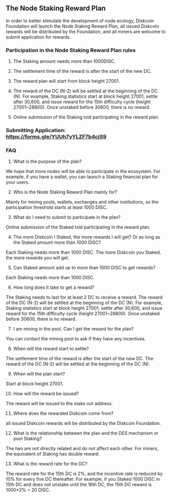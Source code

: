 ## The Node Staking Reward Plan

In order to better stimulate the development of node ecology, Diskcoin Foundation will launch the Node Staking Reward Plan, all issued Diskcoin rewards will be distributed by the Foundation, and all miners are welcome to submit application for rewards.

### Participation in the Node Staking Reward Plan rules

1. The Staking amount needs more than 1000DISC.

2. The settlement time of the reward is after the start of the new DC.

3. The reward plan will start from block height 27001.

4. The reward of the DC (N-2) will be settled at the beginning of the DC (N). For example, Staking statistics start at block height 27001, settle after 30,600, and issue reward for the 15th difficulty cycle (height 27001~28800). Once unstaked before 30600, there is no reward.

5. Online submission of the Staking txid participating in the reward plan.

### Submitting Application: <https://forms.gle/YUUh7yYLZF7b4cjS9>

### FAQ

1. What is the purpose of the plan?

We hope that more nodes will be able to participate in the ecosystem. For example, if you have a wallet, you can launch a Staking financial plan for your users.

2. Who is the Node Staking Reward Plan mainly for?

Mainly for mining pools, wallets, exchanges and other institutions, so the participation threshold starts at least 1000 DISC.

3. What do I need to submit to participate in the plan?

Online submission of the Staked txid participating in the reward plan.

4. The more Diskcoin I Staked, the more rewards I will get? Or as long as the Staked amount more than 1000 DISC?

Each Staking needs more than 1000 DISC. The more Diskcoin you Staked, the more rewards you will get.

5. Can Staked amount add up to more than 1000 DISC to get rewards?

Each Staking needs more than 1000 DISC.

6. How long does it take to get a reward?

The Staking needs to last for at least 2 DC to receive a reward. The reward of the DC (N-2) will be settled at the beginning of the DC (N). For example, Staking statistics start at block height 27001, settle after 30,600, and issue reward for the 15th difficulty cycle (height 27001~28800). Once unstaked before 30600, there is no reward.

7. I am mining in the pool. Can I get the reward for the plan?

You can contact the mining pool to ask if they have any incentives.

8. When will the reward start to settle?

The settlement time of the reward is after the start of the new DC. The reward of the DC (N-2) will be settled at the beginning of the DC (N).

9. When will the plan start?

Start at block height 27001.

10. How will the reward be issued?

The reward will be issued to the stake out address.

11. Where does the rewarded Diskcoin come from?

all issued Diskcoin rewards will be distributed by the Diskcoin Foundation.

12. What is the relationship between the plan and the DES mechanism or pool Staking?

The two are not directly related and do not affect each other. For miners, the equivalent of Staking has double reward.

13. What is the reward rate for the DC?

The reward rate for the 15th DC is 2%, and the incentive rate is reduced by 10% for every five DC thereafter.
For example, if you Staked 1000 DISC in 15th DC and does not unstake until the 16th DC, the 15th DC reward is 1000*2% = 20 DISC.
